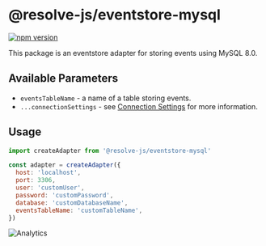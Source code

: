 # **@resolve-js/eventstore-mysql**

[![npm version](https://badge.fury.io/js/@resolve-js/eventstore-mysql.svg)](https://badge.fury.io/js/@resolve-js/eventstore-mysql)

This package is an eventstore adapter for storing events using MySQL 8.0.

## Available Parameters

- `eventsTableName` - a name of a table storing events.
- `...connectionSettings` - see [Connection Settings](https://www.npmjs.com/package/mysql2#first-query) for more information.

## Usage

```js
import createAdapter from '@resolve-js/eventstore-mysql'

const adapter = createAdapter({
  host: 'localhost',
  port: 3306,
  user: 'customUser',
  password: 'customPassword',
  database: 'customDatabaseName',
  eventsTableName: 'customTableName',
})
```

![Analytics](https://ga-beacon.appspot.com/UA-118635726-1/packages-resolve-eventstore-mysql-readme?pixel)
